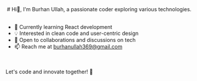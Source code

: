 <div align="center">
# Hi👋, I'm Burhan Ullah, a passionate coder exploring various technologies. 
</div>
<br>

- 🌱 Currently learning React development
- 💡 Interested in clean code and user-centric design
- 🤝 Open to collaborations and discussions on tech
- 📫 Reach me at burhanullah369@gmail.com

<br>

Let's code and innovate together! 🚀
